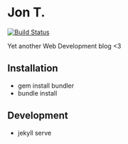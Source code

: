 # Jon T.

[![Build Status](https://travis-ci.org/jon301/jon301.github.io.svg?branch=master)](https://travis-ci.org/jon301/jon301.github.io)

Yet another Web Development blog <3

## Installation

- gem install bundler
- bundle install

## Development

- jekyll serve